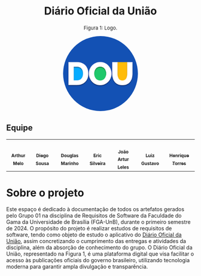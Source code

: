 <h1 style="text-align: center;">Diário Oficial da União</h1>

<font size="2"><p style="text-align: center">Figura 1: Logo.</p></font>

<div style="text-align:center;">
    <img src="docs/assets/logoDOU.png" alt="Logo DOU" style="border-radius: 50%; width: 200px; height: 200px;">
</div>

## Equipe

<table>
  <tr>
    <td align="center"><a href="https://github.com/Arthrok"><img style="border-radius: 50%;" src="https://avatars.githubusercontent.com/u/98776585?v=4" width="100px;" alt=""/><br /><sub><b>Arthur Melo</b></sub></a><br />
    <td align="center"><a href="https://github.com/DiegoSousaLeite"><img style="border-radius: 50%;" src="https://avatars.githubusercontent.com/u/92549594?v=4" width="100px;" alt=""/><br /><sub><b>Diego Sousa</b></sub></a><br /><a href="Link git" title="Rocketseat"></a></td>
    <td align="center"><a href="https://github.com/M4RINH0"><img style="border-radius: 50%;" src="https://avatars.githubusercontent.com/u/95291227?v=4" width="100px;" alt=""/><br /><sub><b>Douglas Marinho </b></sub></a><br /><a href="Link git" title="Rocketseat"></a></td>
    <td align="center"><a href="https://github.com/ericbky"><img style="border-radius: 50%;" src="https://avatars.githubusercontent.com/u/65634855?v=4" width="100px;" alt=""/><br /><sub><b>Eric Silveira</b></sub></a><br />
    <td align="center"><a href="https://github.com/joao-artl"><img style="border-radius: 50%;" src="https://avatars.githubusercontent.com/u/124414056?v=4" width="100px;" alt=""/><br /><sub><b>João Artur Leles</b></sub></a><br />
    <td align="center"><a href="https://github.com/LuizGust4vo"><img style="border-radius: 50%;" src="https://avatars.githubusercontent.com/u/62315709?v=4" width="100px;" alt=""/><br /><sub><b>Luiz Gustavo</b></sub></a><br />
       <td align="center"><a href="https://github.com/henriqtorresl"><img style="border-radius: 50%;" src="https://avatars.githubusercontent.com/u/102327244?v=4" width="100px;" alt=""/><br /><sub><b>Henrique Torres</b></sub></a><br />
  </tr>
</table>



# Sobre o projeto

Este espaço é dedicado à documentação de todos os artefatos gerados pelo Grupo 01 na disciplina de Requisitos de Software da Faculdade do Gama da Universidade de Brasília (FGA-UnB), durante o primeiro semestre de 2024. O propósito do projeto é realizar estudos de requisitos de software, tendo como objeto de estudo o aplicativo do [Diário Oficial da União](https://play.google.com/store/apps/details?id=br.gov.in.doumobile), assim concretizando o cumprimento das entregas e atividades da disciplina, além da absorção de conhecimento do grupo. O Diário Oficial da União, representado na Figura 1, é uma plataforma digital que visa facilitar o acesso às publicações oficiais do governo brasileiro, utilizando tecnologia moderna para garantir ampla divulgação e transparência.

